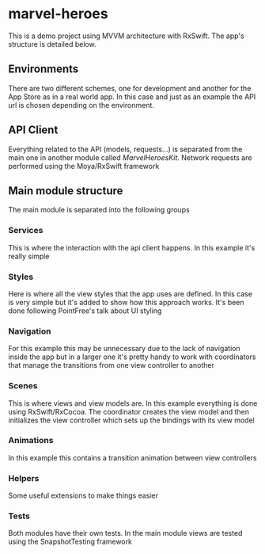# marvel-heroes

This is a demo project using MVVM architecture with RxSwift. The app's structure is detailed below.

## Environments
There are two different schemes, one for development and another for the App Store as in a real world app. In this case and just as an example the API url is chosen depending on the environment.

## API Client
Everything related to the API (models, requests...) is separated from the main one in another module called *MarvelHeroesKit*. 
Network requests are performed using the Moya/RxSwift framework

## Main module structure
The main module is separated into the following groups

### Services
This is where the interaction with the api client happens. In this example it's really simple

### Styles
Here is where all the view styles that the app uses are defined. In this case is very simple but it's added to show how this approach works. It's been done following PointFree's talk about UI styling

### Navigation
For this example this may be unnecessary due to the lack of navigation inside the app but in a larger one it's pretty handy to work with coordinators that manage the transitions from one view controller to another

### Scenes
This is where views and view models are. In this example everything is done using RxSwift/RxCocoa. The coordinator creates the view model and then initializes the view controller which sets up the bindings with its view model

### Animations
In this example this contains a transition animation between view controllers

### Helpers
Some useful extensions to make things easier

### Tests
Both modules have their own tests. In the main module views are tested using the SnapshotTesting framework
